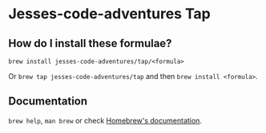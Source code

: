 # Jesses-code-adventures Tap

## How do I install these formulae?

`brew install jesses-code-adventures/tap/<formula>`

Or `brew tap jesses-code-adventures/tap` and then `brew install <formula>`.

## Documentation

`brew help`, `man brew` or check [Homebrew's documentation](https://docs.brew.sh).
